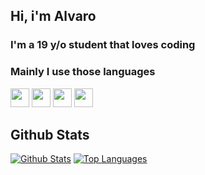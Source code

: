 ## Hi, i'm Alvaro
### I'm a 19 y/o student that loves coding

### Mainly I use those languages
<code><a href="https://www.rust-lang.org/" target="_blank"><img height="30" src="https://raw.githubusercontent.com/AlvaroMS25/AlvaroMS_25/master/assets/rust.png"></a></code>
<code><a href="https://www.python.org/" target="_blank"><img height="30" src="https://raw.githubusercontent.com/AlvaroMS25/AlvaroMS_25/master/assets/python.png"></a></code>
<code><a href="https://www.typescriptlang.org/" target="_blank"><img height="30" src="https://raw.githubusercontent.com/AlvaroMS25/AlvaroMS_25/master/assets/typescript.png"></a></code>
<code><a href="https://developer.mozilla.org/en-US/docs/Web/JavaScript" target="_blank"><img height="30" src="https://raw.githubusercontent.com/AlvaroMS25/AlvaroMS_25/master/assets/javascript.png"></a></code>

## Github Stats

[![Github Stats](https://github-readme-stats.vercel.app/api?username=AlvaroMS25&show_icons=true&theme=tokyonight)](https://github.com/AlvaroMS25)
[![Top Languages](https://github-readme-stats.vercel.app/api/top-langs/?username=AlvaroMS25&theme=tokyonight&layout=compact)](https://github.com/AlvaroMS25)
